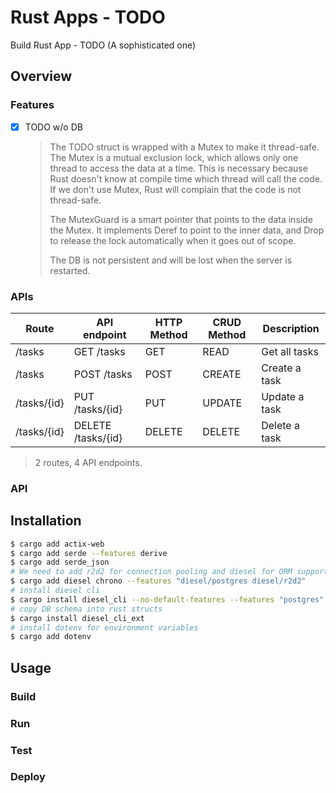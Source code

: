 # Rust Apps - TODO

Build Rust App - TODO (A sophisticated one)

## Overview

### Features

- [x] TODO w/o DB

  > The TODO struct is wrapped with a Mutex to make it thread-safe. The Mutex is a mutual exclusion lock, which allows only one thread to access the data at a time. This is necessary because Rust doesn't know at compile time which thread will call the code. If we don't use Mutex, Rust will complain that the code is not thread-safe.
  >
  > The MutexGuard is a smart pointer that points to the data inside the Mutex. It implements Deref to point to the inner data, and Drop to release the lock automatically when it goes out of scope.
  >
  > The DB is not persistent and will be lost when the server is restarted.

### APIs

| Route       | API endpoint       | HTTP Method | CRUD Method | Description   |
| ----------- | ------------------ | ----------- | ----------- | ------------- |
| /tasks      | GET /tasks         | GET         | READ        | Get all tasks |
| /tasks      | POST /tasks        | POST        | CREATE      | Create a task |
| /tasks/{id} | PUT /tasks/{id}    | PUT         | UPDATE      | Update a task |
| /tasks/{id} | DELETE /tasks/{id} | DELETE      | DELETE      | Delete a task |

> 2 routes, 4 API endpoints.

### API

## Installation

```sh
$ cargo add actix-web
$ cargo add serde --features derive
$ cargo add serde_json
# We need to add r2d2 for connection pooling and diesel for ORM support for postgres database.
$ cargo add diesel chrono --features "diesel/postgres diesel/r2d2"
# install diesel cli
$ cargo install diesel_cli --no-default-features --features "postgres"
# copy DB schema into rust structs
$ cargo install diesel_cli_ext
# install dotenv for environment variables
$ cargo add dotenv
```

## Usage

### Build

### Run

### Test

### Deploy
